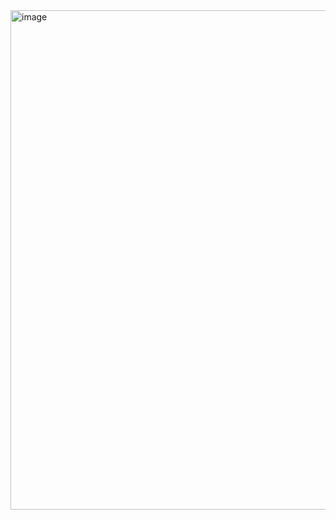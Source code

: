 <img width="917" height="799" alt="image" src="https://github.com/user-attachments/assets/549c13a2-e553-4cbb-8533-74a158cb7b39" />
